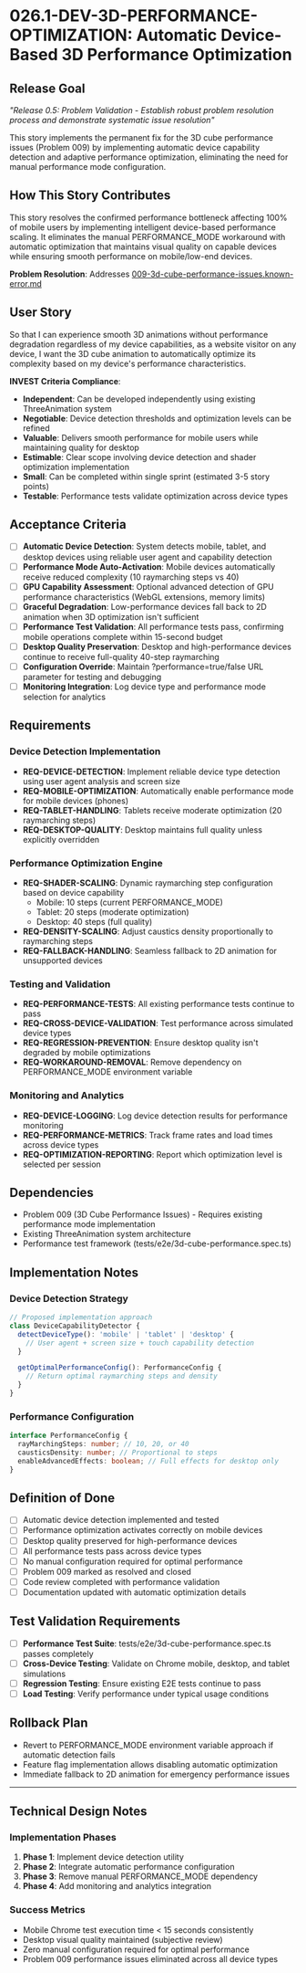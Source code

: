 # 026.1-DEV-3D-PERFORMANCE-OPTIMIZATION: Automatic Device-Based 3D Performance Optimization

## Release Goal

_"Release 0.5: Problem Validation - Establish robust problem resolution process and demonstrate systematic issue resolution"_

This story implements the permanent fix for the 3D cube performance issues (Problem 009) by implementing automatic device capability detection and adaptive performance optimization, eliminating the need for manual performance mode configuration.

## How This Story Contributes

This story resolves the confirmed performance bottleneck affecting 100% of mobile users by implementing intelligent device-based performance scaling. It eliminates the manual PERFORMANCE_MODE workaround with automatic optimization that maintains visual quality on capable devices while ensuring smooth performance on mobile/low-end devices.

**Problem Resolution**: Addresses [009-3d-cube-performance-issues.known-error.md](../../docs/problems/009-3d-cube-performance-issues.known-error.md)

## User Story

So that I can experience smooth 3D animations without performance degradation regardless of my device capabilities, as a website visitor on any device, I want the 3D cube animation to automatically optimize its complexity based on my device's performance characteristics.

**INVEST Criteria Compliance**:

- **Independent**: Can be developed independently using existing ThreeAnimation system
- **Negotiable**: Device detection thresholds and optimization levels can be refined
- **Valuable**: Delivers smooth performance for mobile users while maintaining quality for desktop
- **Estimable**: Clear scope involving device detection and shader optimization implementation
- **Small**: Can be completed within single sprint (estimated 3-5 story points)
- **Testable**: Performance tests validate optimization across device types

## Acceptance Criteria

- [ ] **Automatic Device Detection**: System detects mobile, tablet, and desktop devices using reliable user agent and capability detection
- [ ] **Performance Mode Auto-Activation**: Mobile devices automatically receive reduced complexity (10 raymarching steps vs 40)
- [ ] **GPU Capability Assessment**: Optional advanced detection of GPU performance characteristics (WebGL extensions, memory limits)
- [ ] **Graceful Degradation**: Low-performance devices fall back to 2D animation when 3D optimization isn't sufficient
- [ ] **Performance Test Validation**: All performance tests pass, confirming mobile operations complete within 15-second budget
- [ ] **Desktop Quality Preservation**: Desktop and high-performance devices continue to receive full-quality 40-step raymarching
- [ ] **Configuration Override**: Maintain ?performance=true/false URL parameter for testing and debugging
- [ ] **Monitoring Integration**: Log device type and performance mode selection for analytics

## Requirements

### Device Detection Implementation

- **REQ-DEVICE-DETECTION**: Implement reliable device type detection using user agent analysis and screen size
- **REQ-MOBILE-OPTIMIZATION**: Automatically enable performance mode for mobile devices (phones)
- **REQ-TABLET-HANDLING**: Tablets receive moderate optimization (20 raymarching steps)
- **REQ-DESKTOP-QUALITY**: Desktop maintains full quality unless explicitly overridden

### Performance Optimization Engine

- **REQ-SHADER-SCALING**: Dynamic raymarching step configuration based on device capability
  - Mobile: 10 steps (current PERFORMANCE_MODE)
  - Tablet: 20 steps (moderate optimization)
  - Desktop: 40 steps (full quality)
- **REQ-DENSITY-SCALING**: Adjust caustics density proportionally to raymarching steps
- **REQ-FALLBACK-HANDLING**: Seamless fallback to 2D animation for unsupported devices

### Testing and Validation

- **REQ-PERFORMANCE-TESTS**: All existing performance tests continue to pass
- **REQ-CROSS-DEVICE-VALIDATION**: Test performance across simulated device types
- **REQ-REGRESSION-PREVENTION**: Ensure desktop quality isn't degraded by mobile optimizations
- **REQ-WORKAROUND-REMOVAL**: Remove dependency on PERFORMANCE_MODE environment variable

### Monitoring and Analytics

- **REQ-DEVICE-LOGGING**: Log device detection results for performance monitoring
- **REQ-PERFORMANCE-METRICS**: Track frame rates and load times across device types
- **REQ-OPTIMIZATION-REPORTING**: Report which optimization level is selected per session

## Dependencies

- Problem 009 (3D Cube Performance Issues) - Requires existing performance mode implementation
- Existing ThreeAnimation system architecture
- Performance test framework (tests/e2e/3d-cube-performance.spec.ts)

## Implementation Notes

### Device Detection Strategy

```typescript
// Proposed implementation approach
class DeviceCapabilityDetector {
  detectDeviceType(): 'mobile' | 'tablet' | 'desktop' {
    // User agent + screen size + touch capability detection
  }

  getOptimalPerformanceConfig(): PerformanceConfig {
    // Return optimal raymarching steps and density
  }
}
```

### Performance Configuration

```typescript
interface PerformanceConfig {
  rayMarchingSteps: number; // 10, 20, or 40
  causticsDensity: number; // Proportional to steps
  enableAdvancedEffects: boolean; // Full effects for desktop only
}
```

## Definition of Done

- [ ] Automatic device detection implemented and tested
- [ ] Performance optimization activates correctly on mobile devices
- [ ] Desktop quality preserved for high-performance devices
- [ ] All performance tests pass across device types
- [ ] No manual configuration required for optimal performance
- [ ] Problem 009 marked as resolved and closed
- [ ] Code review completed with performance validation
- [ ] Documentation updated with automatic optimization details

## Test Validation Requirements

- [ ] **Performance Test Suite**: tests/e2e/3d-cube-performance.spec.ts passes completely
- [ ] **Cross-Device Testing**: Validate on Chrome mobile, desktop, and tablet simulations
- [ ] **Regression Testing**: Ensure existing E2E tests continue to pass
- [ ] **Load Testing**: Verify performance under typical usage conditions

## Rollback Plan

- Revert to PERFORMANCE_MODE environment variable approach if automatic detection fails
- Feature flag implementation allows disabling automatic optimization
- Immediate fallback to 2D animation for emergency performance issues

---

## Technical Design Notes

### Implementation Phases

1. **Phase 1**: Implement device detection utility
2. **Phase 2**: Integrate automatic performance configuration
3. **Phase 3**: Remove manual PERFORMANCE_MODE dependency
4. **Phase 4**: Add monitoring and analytics integration

### Success Metrics

- Mobile Chrome test execution time < 15 seconds consistently
- Desktop visual quality maintained (subjective review)
- Zero manual configuration required for optimal performance
- Problem 009 performance issues eliminated across all device types
